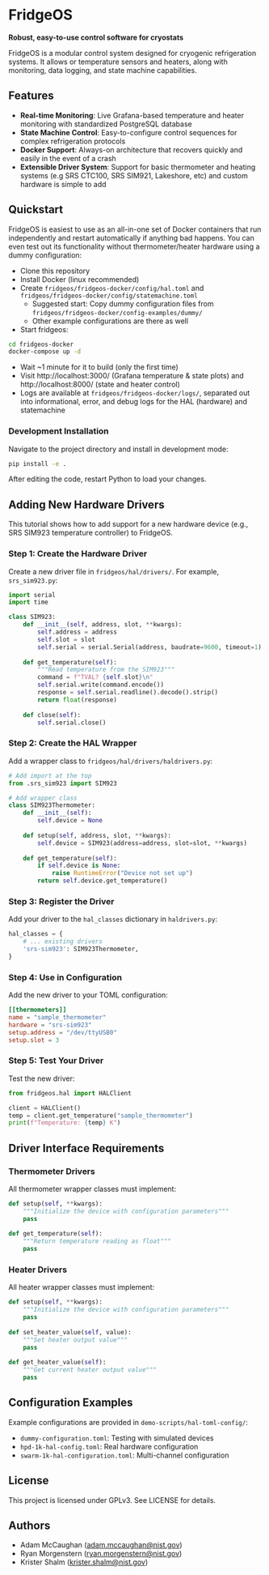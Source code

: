 # FridgeOS

**Robust, easy-to-use control software for cryostats**

FridgeOS is a modular control system designed for cryogenic refrigeration systems. It allows or temperature sensors and heaters, along with monitoring, data logging, and state machine capabilities.

## Features

- **Real-time Monitoring**: Live Grafana-based temperature and heater monitoring with standardized PostgreSQL database
- **State Machine Control**: Easy-to-configure control sequences for complex refrigeration protocols
- **Docker Support**: Always-on architecture that recovers quickly and easily in the event of a crash
- **Extensible Driver System**: Support for basic thermometer and heating systems (e.g SRS CTC100, SRS SIM921, Lakeshore, etc) and custom hardware is simple to add

## Quickstart

FridgeOS is easiest to use as an all-in-one set of Docker containers that run independently and restart automatically if anything bad happens.  You can even test out its functionality without thermometer/heater hardware using a dummy configuration:

- Clone this repository
- Install Docker (linux recommended)
- Create `fridgeos/fridgeos-docker/config/hal.toml` and  `fridgeos/fridgeos-docker/config/statemachine.toml`
    - Suggested start: Copy dummy configuration files from `fridgeos/fridgeos-docker/config-examples/dummy/`
    - Other example configurations are there as well
- Start fridgeos:

```bash
cd fridgeos-docker
docker-compose up -d
```
- Wait ~1 minute for it to build (only the first time)
- Visit http://localhost:3000/ (Grafana temperature & state plots) and http://localhost:8000/ (state and heater control)
- Logs are available at `fridgeos/fridgeos-docker/logs/`, separated out into informational, error, and debug logs for the HAL (hardware) and statemachine

### Development Installation

Navigate to the project directory and install in development mode:

```bash
pip install -e .
```

After editing the code, restart Python to load your changes.


## Adding New Hardware Drivers

This tutorial shows how to add support for a new hardware device (e.g., SRS SIM923 temperature controller) to FridgeOS.

### Step 1: Create the Hardware Driver

Create a new driver file in `fridgeos/hal/drivers/`. For example, `srs_sim923.py`:

```python
import serial
import time

class SIM923:
    def __init__(self, address, slot, **kwargs):
        self.address = address
        self.slot = slot
        self.serial = serial.Serial(address, baudrate=9600, timeout=1)
        
    def get_temperature(self):
        """Read temperature from the SIM923"""
        command = f"TVAL? {self.slot}\n"
        self.serial.write(command.encode())
        response = self.serial.readline().decode().strip()
        return float(response)
        
    def close(self):
        self.serial.close()
```

### Step 2: Create the HAL Wrapper

Add a wrapper class to `fridgeos/hal/drivers/haldrivers.py`:

```python
# Add import at the top
from .srs_sim923 import SIM923

# Add wrapper class
class SIM923Thermometer:
    def __init__(self):
        self.device = None
        
    def setup(self, address, slot, **kwargs):
        self.device = SIM923(address=address, slot=slot, **kwargs)
        
    def get_temperature(self):
        if self.device is None:
            raise RuntimeError("Device not set up")
        return self.device.get_temperature()
```

### Step 3: Register the Driver

Add your driver to the `hal_classes` dictionary in `haldrivers.py`:

```python
hal_classes = {
    # ... existing drivers
    'srs-sim923': SIM923Thermometer,
}
```

### Step 4: Use in Configuration

Add the new driver to your TOML configuration:

```toml
[[thermometers]]
name = "sample_thermometer"
hardware = "srs-sim923"
setup.address = "/dev/ttyUSB0"
setup.slot = 3
```

### Step 5: Test Your Driver

Test the new driver:

```python
from fridgeos.hal import HALClient

client = HALClient()
temp = client.get_temperature("sample_thermometer")
print(f"Temperature: {temp} K")
```

## Driver Interface Requirements

### Thermometer Drivers

All thermometer wrapper classes must implement:

```python
def setup(self, **kwargs):
    """Initialize the device with configuration parameters"""
    pass
    
def get_temperature(self):
    """Return temperature reading as float"""
    pass
```

### Heater Drivers

All heater wrapper classes must implement:

```python
def setup(self, **kwargs):
    """Initialize the device with configuration parameters"""
    pass
    
def set_heater_value(self, value):
    """Set heater output value"""
    pass
    
def get_heater_value(self):
    """Get current heater output value"""
    pass
```

## Configuration Examples

Example configurations are provided in `demo-scripts/hal-toml-config/`:

- `dummy-configuration.toml`: Testing with simulated devices
- `hpd-1k-hal-config.toml`: Real hardware configuration
- `swarm-1k-hal-configuration.toml`: Multi-channel configuration

## License

This project is licensed under GPLv3. See LICENSE for details.

## Authors

- Adam McCaughan (adam.mccaughan@nist.gov)
- Ryan Morgenstern (ryan.morgenstern@nist.gov)
- Krister Shalm (krister.shalm@nist.gov)
